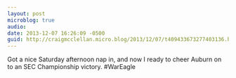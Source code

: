 ```yaml
---
layout: post
microblog: true
audio: 
date: 2013-12-07 16:26:09 -0500
guid: http://craigmcclellan.micro.blog/2013/12/07/t409433673277403136.html
---
```

Got a nice Saturday afternoon nap in, and now I ready to cheer Auburn on to an SEC Championship victory. #WarEagle
